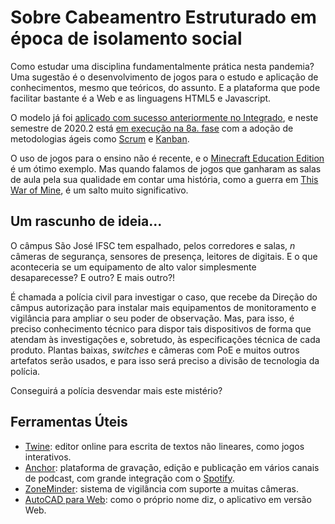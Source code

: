 # Sobre Cabeamentro Estruturado em época de isolamento social

Como estudar uma disciplina fundamentalmente prática nesta pandemia? Uma sugestão é o desenvolvimento de jogos para o estudo e aplicação de conhecimentos, mesmo que teóricos, do assunto. E a plataforma que pode facilitar bastante é a Web e as linguagens HTML5 e Javascript.

O modelo já foi [aplicado com sucesso anteriormente no Integrado](https://github.com/boidacarapreta/catalogo-de-jogos#no-ifsc-c%C3%A2mpus-s%C3%A3o-jos%C3%A9), e neste semestre de 2020.2 está [em execução na 8a. fase](https://github.com/boiada-da-cara-preta/jogo-web) com a adoção de metodologias ágeis como [Scrum](https://github.com/boiada-da-cara-preta/jogo-web/milestones?direction=asc&sort=due_date&state=open) e [Kanban](https://github.com/boiada-da-cara-preta/jogo-web/projects/1).

O uso de jogos para o ensino não é recente, e o [Minecraft Education Edition](https://education.minecraft.net/get-started/download) é um ótimo exemplo. Mas quando falamos de jogos que ganharam as salas de aula pela sua qualidade em contar uma história, como a guerra em [This War of Mine](https://notesfrompoland.com/2020/06/18/poland-puts-computer-game-this-war-of-mine-on-school-reading-list/), é um salto muito significativo.

## Um rascunho de ideia...

O câmpus São José IFSC tem espalhado, pelos corredores e salas, *n* câmeras de segurança, sensores de presença, leitores de digitais. E o que aconteceria se um equipamento de alto valor simplesmente desaparecesse? E outro? E mais outro?!

É chamada a polícia civil para investigar o caso, que recebe da Direção do câmpus autorização para instalar mais equipamentos de monitoramento e vigilância para ampliar o seu poder de observação. Mas, para isso, é preciso conhecimento técnico para dispor tais dispositivos de forma que atendam às investigações e, sobretudo, às especificações técnica de cada produto. Plantas baixas, *switches* e câmeras com PoE e muitos outros artefatos serão usados, e para isso será preciso a divisão de tecnologia da polícia.

Conseguirá a polícia desvendar mais este mistério?

## Ferramentas Úteis

- [Twine](https://twinery.org): editor online para escrita de textos não lineares, como jogos interativos.
- [Anchor](https://anchor.fm): plataforma de gravação, edição e publicação em vários canais de podcast, com grande integração com o [Spotify](https://spotify.com).
- [ZoneMinder](https://zoneminder.com/): sistema de vigilância com suporte a muitas câmeras.
- [AutoCAD para Web](https://web.autocad.com/): como o próprio nome diz, o aplicativo em versão Web.
